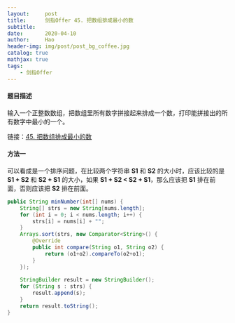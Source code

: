 ```yaml
---
layout:     post
title:      剑指Offer 45. 把数组排成最小的数
subtitle:   
date:       2020-04-10
author:     Hao
header-img: img/post/post_bg_coffee.jpg
catalog: true
mathjax: true
tags:
    - 剑指Offer
---
```


#### 题目描述

输入一个正整数数组，把数组里所有数字拼接起来排成一个数，打印能拼接出的所有数字中最小的一个。

链接：[45. 把数组排成最小的数](https://leetcode-cn.com/problems/ba-shu-zu-pai-cheng-zui-xiao-de-shu-lcof/)

#### 方法一

可以看成是一个排序问题，在比较两个字符串 **S1** 和 **S2** 的大小时，应该比较的是 **S1 + S2** 和 **S2 + S1** 的大小，如果
**S1 + S2 < S2 + S1**，那么应该把 **S1** 排在前面，否则应该把 **S2** 排在前面。

```java
public String minNumber(int[] nums) {
    String[] strs = new String[nums.length];
    for (int i = 0; i < nums.length; i++) {
        strs[i] = nums[i] + "";
    }
    Arrays.sort(strs, new Comparator<String>() {
        @Override
        public int compare(String o1, String o2) {
            return (o1+o2).compareTo(o2+o1);
        }
    });
    
    StringBuilder result = new StringBuilder();
    for (String s : strs) {
        result.append(s);
    }
    return result.toString();
}
``` 

